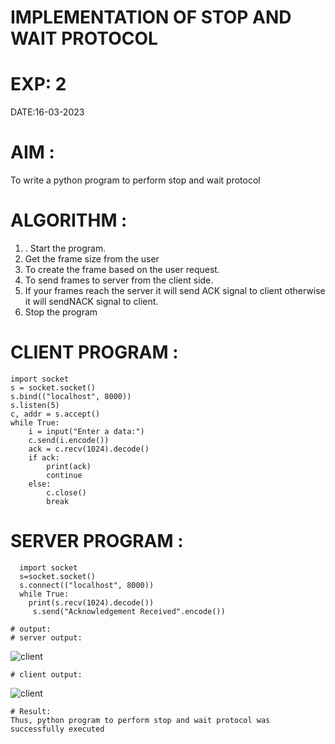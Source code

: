 # IMPLEMENTATION OF STOP AND WAIT PROTOCOL
# EXP: 2
DATE:16-03-2023
# AIM :
To write a python program to perform stop and wait protocol
# ALGORITHM :
1. . Start the program.
2. Get the frame size from the user
3. To create the frame based on the user request.
4. To send frames to server from the client side.
5. If your frames reach the server it will send ACK signal to client
otherwise it will sendNACK signal to client.
6. Stop the program
# CLIENT PROGRAM :
```
import socket
s = socket.socket()
s.bind(("localhost", 8000))
s.listen(5)
c, addr = s.accept()
while True:
    i = input("Enter a data:")
    c.send(i.encode())
    ack = c.recv(1024).decode()
    if ack:
        print(ack)
        continue
    else:
        c.close()
        break
```
# SERVER PROGRAM :
 ```
   import socket
   s=socket.socket()
   s.connect(("localhost", 8000))
   while True:
     print(s.recv(1024).decode()) 
      s.send("Acknowledgement Received".encode())
  ```  
    
    # output:
    # server output:
   
   ![client](https://github.com/LavanyaSIT/EX-2/assets/130207418/ce0971c3-01c4-4f33-b0ad-651983eb7a01)

    # client output:
    
  
  ![client](https://github.com/LavanyaSIT/EX-2/assets/130207418/db760798-0b9d-407a-986e-80c564e6499c)


    # Result:
    Thus, python program to perform stop and wait protocol was successfully executed
